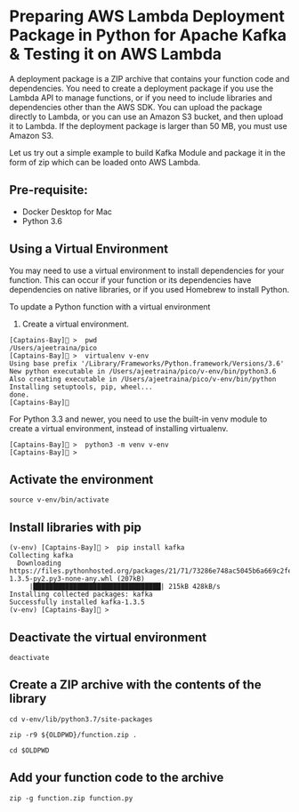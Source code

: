 
# Preparing AWS Lambda Deployment Package in Python for Apache Kafka & Testing it on AWS Lambda 

A deployment package is a ZIP archive that contains your function code and dependencies. You need to create a deployment package if you use the Lambda API to manage functions, or if you need to include libraries and dependencies other than the AWS SDK. You can upload the package directly to Lambda, or you can use an Amazon S3 bucket, and then upload it to Lambda. If the deployment package is larger than 50 MB, you must use Amazon S3.

Let us try out a simple example to build Kafka Module and package it in the form of zip which can be loaded onto AWS Lambda.


## Pre-requisite:

- Docker Desktop for Mac
- Python 3.6 

## Using a Virtual Environment

You may need to use a virtual environment to install dependencies for your function. This can occur if your function or its dependencies have dependencies on native libraries, or if you used Homebrew to install Python.

To update a Python function with a virtual environment

1. Create a virtual environment.

```
[Captains-Bay]🚩 >  pwd
/Users/ajeetraina/pico
[Captains-Bay]🚩 >  virtualenv v-env
Using base prefix '/Library/Frameworks/Python.framework/Versions/3.6'
New python executable in /Users/ajeetraina/pico/v-env/bin/python3.6
Also creating executable in /Users/ajeetraina/pico/v-env/bin/python
Installing setuptools, pip, wheel...
done.
[Captains-Bay]🚩 
```

For Python 3.3 and newer, you need to use the built-in venv module to create a virtual environment, instead of installing virtualenv.

```
[Captains-Bay]🚩 >  python3 -m venv v-env
[Captains-Bay]🚩 > 
```

## Activate the environment

```
source v-env/bin/activate
```

## Install libraries with pip

```
(v-env) [Captains-Bay]🚩 >  pip install kafka
Collecting kafka
  Downloading https://files.pythonhosted.org/packages/21/71/73286e748ac5045b6a669c2fe44b03ac4c5d3d2af9291c4c6fc76438a9a9/kafka-1.3.5-py2.py3-none-any.whl (207kB)
     |████████████████████████████████| 215kB 428kB/s 
Installing collected packages: kafka
Successfully installed kafka-1.3.5
(v-env) [Captains-Bay]🚩 > 
```

## Deactivate the virtual environment

```
deactivate
```

## Create a ZIP archive with the contents of the library

```
cd v-env/lib/python3.7/site-packages
```



```
zip -r9 ${OLDPWD}/function.zip .
```

```
cd $OLDPWD
```

## Add your function code to the archive

```
zip -g function.zip function.py
```


